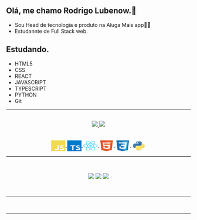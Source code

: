 
## Olá, me chamo Rodrigo Lubenow.👋 

- Sou Head de tecnologia e produto na Aluga Mais app👨‍💻
- Estudannte de Full Stack web.
## Estudando.
- HTML5
- CSS
- REACT
- JAVASCRIPT
- TYPESCRIPT
- PYTHON
- Git
<hr>
<br>

<div align="center">
  <a href="https://github.com/Rodrigolubenow">
  <img height="150em" src="https://github-readme-stats.vercel.app/api?username=Rodrigolubenow&show_icons=true&theme=dark&include_all_commits=true&count_private=true"/>
  <img height="150em" src="https://github-readme-stats.vercel.app/api/top-langs/?username=Rodrigolubenow&layout=compact&langs_count=7&theme=dark"/>
</div><br>
 <div align="center" style="display: inline_block"><br>
  <img align="center" alt="Rodrigo-Js" height="30" width="40" src="https://raw.githubusercontent.com/devicons/devicon/master/icons/javascript/javascript-plain.svg" target= "blanq">
  <img align="center" alt="Rodrigo-Ts" height="30" width="40" src="https://raw.githubusercontent.com/devicons/devicon/master/icons/typescript/typescript-plain.svg">
  <img align="center" alt="Rodrigo-React" height="30" width="40" src="https://raw.githubusercontent.com/devicons/devicon/master/icons/react/react-original.svg">
  <img align="center" alt="Rodrigo-HTML" height="30" width="40" src="https://raw.githubusercontent.com/devicons/devicon/master/icons/html5/html5-original.svg">
  <img align="center" alt="Rodrigo-CSS" height="30" width="40" src="https://raw.githubusercontent.com/devicons/devicon/master/icons/css3/css3-original.svg">
  <img align="center" alt="Rodrigo-Python" height="30" width="40" src="https://raw.githubusercontent.com/devicons/devicon/master/icons/python/python-original.svg">
 </div>
  <hr>
 <br>
 
<div align="center"> 

<a href="https://www.instagram.com/rodrigo_lubenow" target="_blank"><img src="https://img.shields.io/badge/-Instagram-%23E4405F?style=for-the-badge&logo=instagram&logoColor=white" target="_blank"></a>
<a href = "mailto:rdlk1989@gmail.com"><img src="https://img.shields.io/badge/-Gmail-%23333?style=for-the-badge&logo=gmail&logoColor=white" target="_blank"></a>
<a href="https://www.linkedin.com/in/rodrigo-lubenow-9940133a/" target="_blank"><img src="https://img.shields.io/badge/-LinkedIn-%230077B5?style=for-the-badge&logo=linkedin&logoColor=white" target="_blank">
</div>
    
<br>
<hr>
<div align="center">

 </div>
<br>
 <hr>
<!---
Rodrigolubenow/Rodrigolubenow is a ✨ special ✨ repository because its `README.md` (this file) appears on your GitHub profile.
You can click the Preview link to take a look at your changes.
--->
